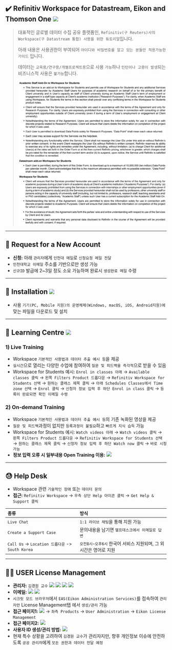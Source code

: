 ## ✔️ Refinitiv Workspace for Datastream, Eikon and Thomson One <a href="https://www.refinitiv.com/en" target="_blank"><img src="https://img.shields.io/badge/Refinitiv-Homepace-blue"/></a>

> 대표적인 글로벌 데이터 수집 공유 플랫폼인, `Refinitiv(구 Reuters)사의 Workspace(구 Datastream 통합) 사용을 위한 튜토리얼`입니다.
>
> 아래 내용은 사용권한이 부여되어 `아이디와 비밀번호를 알고 있는 분들만 적용가능한 가이드` 입니다.
>
> 데이터는 `교육용/연구용/개별프로젝트용`으로 사용 `가능`하나 `인턴이나 고용이 발생`되는 비즈니스적 사용은 `불가능`합니다.
>
> <center><img src='Coverage.png' width='700'></center>

---

## :gift: Request for a New Account
- **신청:** 아래 `관리자`에게 `인천대 메일`로 `신청요청 메일 전달`
- `인천대학교 이메일` 주소를 기반으로만 생성 가능
- `신규ID` 발급에 2~3일 정도 소요 가능하며 완료시 `생성완료 메일` 수령

---

## :open_file_folder: Installation <a href="https://www.refinitiv.com/en/products/refinitiv-workspace/download-workspace" target="_blank"><img src="https://img.shields.io/badge/Workspace-Download-blue"/></a>
- 사용 `기기(PC, Mobile 지원)의 운영체제(Windows, macOS, iOS, Android지원)에` 맞는 파일을 다운로드 및 설치

---

## :book: Learning Centre <a href="https://www.refinitiv.com/en/learning-centre" target="_blank"><img src="https://img.shields.io/badge/Learning Centre-Homepage-FF0000"/></a>

### 1) Live Training
- Workspace `기본적인 사용법과 데이터 추출 예시 등`을 제공
- `실시간`으로 열리는 다양한 수업에 참여하여 `질문 및 피드백을 즉각적`으로 받을 수 있음
- Workspace for Students 예시: `Enrol in classes 아래` $\rightarrow$ `Available classes 클릭` $\rightarrow$ `왼쪽 Filters Product 드롭다운` $\rightarrow$ `Refinitiv Workspace for Students 선택` $\rightarrow$ `원하는 클래스 제목 클릭` $\rightarrow$ `아래 Schedules Classes에서 Time zone 선택` $\rightarrow$ `Enrol 클릭` $\rightarrow$ `신청자 정보 입력 후 하단 Enrol in class 클릭` $\rightarrow$ `등록이 완료되면 확인 이메일 수령`

### 2) On-demand Training
- Workspace `기본적인 사용법과 데이터 추출 예시 등`의 기존 녹화된 영상을 제공
- `질문 및 피드백`과정이 없지만 `등록과정이 불필요`하고 `빠르게 지식 습득` 가능
- Workspace for Students 예시: `Watch videos 아래` $\rightarrow$ `Watch videos 클릭` $\rightarrow$ `왼쪽 Filters Product 드롭다운` $\rightarrow$ `Refinitiv Workspace for Students 선택` $\rightarrow$ `원하는 클래스 제목 클릭` $\rightarrow$ `신청자 정보 입력 후 하단 Watch now 클릭` $\rightarrow$ `바로 시청 가능`
- **정보 입력 오류 시 일부내용 Open Training 이용:** <a href="https://training.refinitiv.com/portal/product.php?pid=147" target="_blank"><img src="https://img.shields.io/badge/Open Training-FF0000"/></a>

---

## :sweat: Help Desk
- Workspace 관련 `기술적인 장애` 또는 `데이터 문의`
- **접근:** `Refinitiv Workspace` $\rightarrow$ `우측 상단 Help 아이콘 클릭` $\rightarrow$ `Get Help & Support 클릭`

| **종류** | **방식** |
|:---|:---|
| `Live Chat` | `1:1 라이브 채팅`을 통해 지원 가능 |
| `Create a Support Case` | 문의내용을 남기면 `헬프데스크에서 이메일로 답변` |
| `Call Us` -> `Location 드롭다운` -> `South Korea` | `오전8시~오후6시` 한국어 서비스 지원되며, 그 외 시간은 영어로 지원 |

---

## :guardsman: USER License Management

- **관리자:** `김경원 교수` <a href="https://sites.google.com/view/thekimk" target="_blank"><img src="https://img.shields.io/badge/Homepage-4285F4?style=flat-square&logo=Google&logoColor=white"/></a> <a href="https://scholar.google.com/citations?hl=ko&user=nHPe-4UAAAAJ&view_op=list_works&sortby=pubdate" target="_blank"><img src="https://img.shields.io/badge/Google Scholar-4285F4?style=flat-square&logo=Google Scholar&logoColor=white"/></a> <a href="https://github.com/thekimk" target="_blank"><img src="https://img.shields.io/badge/Github-181717?style=flat-square&logo=Github&logoColor=white"/></a> <a href="https://www.youtube.com/channel/UCEYxJNI5dhnn_CdC9BEWTuA" target="_blank"><img src="https://img.shields.io/badge/YouTube-FF0000?style=flat-square&logo=YouTube&logoColor=white"/></a> 
- **이메일:** <a href="mailto:thekimk.kr@gmail.com"><img src="https://img.shields.io/badge/Gmail-EA4335?style=flat-square&logo=Gmail&logoColor=white&link=mailto:thekimk.kr@gmail.com"/></a> <a href="mailto:thekimk@inu.ac.kr"><img src="https://img.shields.io/badge/INU Mail-005FF9?style=flat-square&logo=INU Mail&logoColor=white&link=mailto:thekimk@inu.ac.kr"/></a>
- `시크릿 모드 브라우저`에서 `EAS(Eikon Administration Services)`를 접속하여 `관리자만` License Management탭 에서 `생성/관리` 가능
- **접근 페이지1:** <a href="https://my.refinitiv.com/content/mytr/en/signin.html" target="_blank"><img src="https://img.shields.io/badge/ESA My Refinitiv-red"/></a> $\rightarrow$ `좌측 Products` $\rightarrow$ `User Administration` $\rightarrow$ `Eikon License Management`
- **접근 페이지2:** <a href="https://emea1.admin.cp.thomsonreuters.com/eas/Home/Content/ELMLicensesSubscription" target="_blank"><img src="https://img.shields.io/badge/Refinitiv EIKON-red"/></a>
- **사용자 ID 생성/관리 방법:** <a href="https://my.refinitiv.com/content/mytr/en/policies/training-portal/videoarticle.v5099.html" target="_blank"><img src="https://img.shields.io/badge/License Management Tutorial-red"/></a>
- 현재 특수 상황을 고려하여 `김경원 교수`가 관리자지만, 향후 개인정보 이슈에 안전하도록 `공공 관리자`에게 `모든 권한과 데이터 전달 예정`
